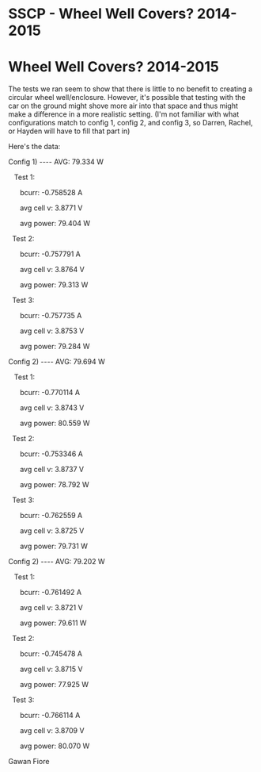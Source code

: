 # SSCP - Wheel Well Covers? 2014-2015

# Wheel Well Covers? 2014-2015

The tests we ran seem to show that there is little to no benefit to creating a circular wheel well/enclosure. However, it's possible that testing with the car on the ground might shove more air into that space and thus might make a difference in a more realistic setting. (I'm not familiar with what configurations match to config 1, config 2, and config 3, so Darren, Rachel, or Hayden will have to fill that part in)

Here's the data:

Config 1) ---- AVG: 79.334 W

   Test 1:

      bcurr: -0.758528 A

      avg cell v: 3.8771 V

      avg power: 79.404 W

  Test 2:

      bcurr: -0.757791 A

      avg cell v: 3.8764 V

      avg power: 79.313 W

  Test 3:

      bcurr: -0.757735 A

      avg cell v: 3.8753 V

      avg power: 79.284 W

Config 2) ---- AVG: 79.694 W

   Test 1:

      bcurr: -0.770114 A

      avg cell v: 3.8743 V

      avg power: 80.559 W

  Test 2:

      bcurr: -0.753346 A

      avg cell v: 3.8737 V

      avg power: 78.792 W

  Test 3:

      bcurr: -0.762559 A

      avg cell v: 3.8725 V

      avg power: 79.731 W

Config 2) ---- AVG: 79.202 W

   Test 1:

      bcurr: -0.761492 A

      avg cell v: 3.8721 V

      avg power: 79.611 W

  Test 2:

      bcurr: -0.745478 A

      avg cell v: 3.8715 V

      avg power: 77.925 W

  Test 3:

      bcurr: -0.766114 A

      avg cell v: 3.8709 V

      avg power: 80.070 W

Gawan Fiore

